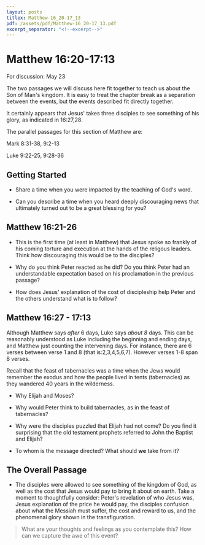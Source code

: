 ```yaml
---
layout: posts
titlex: Matthew-16_20-17_13
pdf: /assets/pdf/Matthew-16_20-17_13.pdf
excerpt_separator: "<!--excerpt-->"
---
```

# Matthew 16:20-17:13 

For discussion: May 23

The two passages we will discuss here fit together to teach us about the
Son of Man's kingdom. It is easy to treat the chapter break as a
separation between the events, but the events described fit directly
together.

It certainly appears that Jesus' takes three disciples to see something
of his glory, as indicated in 16:27,28.

<!--excerpt-->

The parallel passages for this section of Matthew are:

Mark 8:31-38, 9:2-13

Luke 9:22-25, 9:28-36

## **Getting Started**

-   Share a time when you were impacted by the teaching of God's word.

-   Can you describe a time when you heard deeply discouraging news that
    ultimately turned out to be a great blessing for you?

## **Matthew 16:21-26**

-   This is the first time (at least in Matthew) that Jesus spoke so
    frankly of his coming torture and execution at the hands of the
    religous leaders. Think how discouraging this would be to the
    disciples?

-   Why do you think Peter reacted as he did? Do you think Peter had an
    understandable expectation based on his proclamation in the previous
    passage?

-   How does Jesus' explanation of the cost of discipleship help Peter
    and the others understand what is to follow?

## **Matthew 16:27 - 17:13**

Although Matthew says *after* 6 days, Luke says *about 8* days. This can
be reasonably understood as Luke including the beginning and ending
days, and Matthew just counting the intervening days. For instance,
there are 6 verses between verse 1 and 8 (that is:2,3,4,5,6,7). However
verses 1-8 span 8 verses.

Recall that the feast of tabernacles was a time when the Jews would
remember the exodus and how the people lived in tents (tabernacles) as
they wandered 40 years in the wilderness.

-   Why Elijah and Moses?

-   Why would Peter think to build tabernacles, as in the feast of
    tabernacles?

-   Why were the disciples puzzled that Elijah had not come? Do you find
    it surprising that the old testament prophets referred to John the
    Baptist and Elijah?

-   To whom is the message directed? What should **we** take from it?

## **The Overall Passage**

-   The disciples were allowed to see something of the kingdom of God,
    as well as the cost that Jesus would pay to bring it about on earth.
    Take a moment to thoughtfully consider: Peter's revelation of who
    Jesus was, Jesus explanation of the price he would pay, the
    disciples confusion about what the Messiah must suffer, the cost and
    reward to us, and the phenomenal glory shown in the transfiguration.

> What are your thoughts and feelings as you contemplate this? How can
> we capture the awe of this event?
